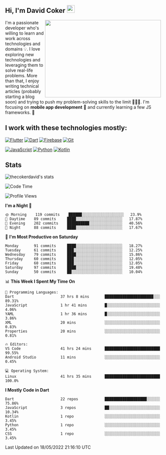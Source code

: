 ## Hi, I'm David Coker <img src="https://raw.githubusercontent.com/thecokerdavid/thecokerdavid/main/gifs/wave.gif" width="25px">
<img align="right" height="250" width="375" alt="" src="https://raw.githubusercontent.com/thecokerdavid/thecokerdavid/main/gifs/reminisce.gif" width="25px">

<p>I'm a passionate developer who's willing to learn and work across technologies and domains 💡. I love exploring new technologies and leveraging them to solve real-life problems. More than that, I enjoy writing technical articles (probably starting a blog soon) and trying to push my problem-solving skills to the limit  👨🏻‍💻. I'm focusing on <strong>mobile app development</strong> 📱 and currently learning a few JS frameworks. 🤪</p>

## I work with these technologies mostly:

[![Flutter](https://img.shields.io/badge/-Flutter-blue?style=for-the-badge&logo=flutter&logoColor=ffffff)](https://www.flutter.dev/)
[![Dart](https://img.shields.io/badge/-Dart-ffffff?style=for-the-badge&logo=dart&logoColor=blue)](https://www.dart.dev/)
[![Firebase](https://img.shields.io/badge/-Firebase-%23FBB741?style=for-the-badge&logo=firebase&logoColor=FBB741&labelColor=%23ffffff&color=%23FBB741)](https://www.firebase.google.com/)
[![Git](https://img.shields.io/badge/-Git-EB5C38?style=for-the-badge&logo=git&logoColor=%23ffffff)](https://git-scm.com/)

[![JavaScript](https://img.shields.io/badge/-JavaScript-F7DF1E?style=for-the-badge&logo=javascript&logoColor=000000&labelColor=F7DF1E&color=F7DF1E)](https://www.javascript.com/)
[![Python](https://img.shields.io/badge/-Python-yellow?style=for-the-badge&logo=python&logoColor=yellow&labelColor=blue&color=blue)](https://www.python.org/)
[![Kotlin](https://img.shields.io/badge/-Kotlin-7F52FF?style=for-the-badge&logo=Kotlin&logoColor=ffffff)](https://www.kotlinlang.com/)

## Stats

<p><img src="https://github-readme-stats.vercel.app/api?username=thecokerdavid&show_icons=true&hide_border=true&border_radius=10&theme=onedark" alt="thecokerdavid's stats" /></p>

<!--START_SECTION:waka-->
![Code Time](http://img.shields.io/badge/Code%20Time-551%20hrs%2027%20mins-blue)

![Profile Views](http://img.shields.io/badge/Profile%20Views-1-blue)

**I'm a Night 🦉** 

```text
🌞 Morning    119 commits    ██████░░░░░░░░░░░░░░░░░░░   23.9% 
🌆 Daytime    89 commits     ████░░░░░░░░░░░░░░░░░░░░░   17.87% 
🌃 Evening    202 commits    ██████████░░░░░░░░░░░░░░░   40.56% 
🌙 Night      88 commits     ████░░░░░░░░░░░░░░░░░░░░░   17.67%

```
📅 **I'm Most Productive on Saturday** 

```text
Monday       91 commits     ████░░░░░░░░░░░░░░░░░░░░░   18.27% 
Tuesday      61 commits     ███░░░░░░░░░░░░░░░░░░░░░░   12.25% 
Wednesday    79 commits     ████░░░░░░░░░░░░░░░░░░░░░   15.86% 
Thursday     60 commits     ███░░░░░░░░░░░░░░░░░░░░░░   12.05% 
Friday       60 commits     ███░░░░░░░░░░░░░░░░░░░░░░   12.05% 
Saturday     97 commits     ████░░░░░░░░░░░░░░░░░░░░░   19.48% 
Sunday       50 commits     ██░░░░░░░░░░░░░░░░░░░░░░░   10.04%

```


📊 **This Week I Spent My Time On** 

```text
💬 Programming Languages: 
Dart                     37 hrs 8 mins       ██████████████████████░░░   89.31% 
JavaScript               1 hr 41 mins        █░░░░░░░░░░░░░░░░░░░░░░░░   4.06% 
YAML                     1 hr 36 mins        █░░░░░░░░░░░░░░░░░░░░░░░░   3.86% 
XML                      20 mins             ░░░░░░░░░░░░░░░░░░░░░░░░░   0.83% 
Properties               20 mins             ░░░░░░░░░░░░░░░░░░░░░░░░░   0.81%

🔥 Editors: 
VS Code                  41 hrs 24 mins      █████████████████████████   99.55% 
Android Studio           11 mins             ░░░░░░░░░░░░░░░░░░░░░░░░░   0.45%

💻 Operating System: 
Linux                    41 hrs 35 mins      █████████████████████████   100.0%

```

**I Mostly Code in Dart** 

```text
Dart                     22 repos            ███████████████████░░░░░░   75.86% 
JavaScript               3 repos             ██░░░░░░░░░░░░░░░░░░░░░░░   10.34% 
Kotlin                   1 repo              ░░░░░░░░░░░░░░░░░░░░░░░░░   3.45% 
Python                   1 repo              ░░░░░░░░░░░░░░░░░░░░░░░░░   3.45% 
CSS                      1 repo              ░░░░░░░░░░░░░░░░░░░░░░░░░   3.45%

```



 Last Updated on 18/05/2022 21:16:10 UTC
<!--END_SECTION:waka-->

<!-- ### Hi there 👋

<img align="center" src="/github-metrics.svg" alt="David Coker's Stats"> -->

<!-- ![David Coker's Most used languages](https://github-readme-stats.vercel.app/api/top-langs?username=thecokerdavid&layout=compact&show_icons=true&count_private=true&theme=gotham) -->
